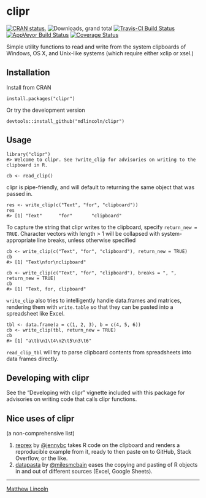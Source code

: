 
<!-- README.md is generated from README.Rmd. Please edit that file -->

clipr
=====

[![CRAN
status.](http://www.r-pkg.org/badges/version/clipr)](http://www.r-pkg.org/pkg/clipr)
![Downloads, grand
total](http://cranlogs.r-pkg.org/badges/grand-total/clipr) [![Travis-CI
Build
Status](https://travis-ci.com/mdlincoln/clipr.svg?branch=master)](https://travis-ci.com/github/mdlincoln/clipr)
[![AppVeyor Build
Status](https://ci.appveyor.com/api/projects/status/github/mdlincoln/clipr?branch=master&svg=true)](https://ci.appveyor.com/project/mdlincoln/clipr)
[![Coverage
Status](https://img.shields.io/codecov/c/github/mdlincoln/clipr/master.svg)](https://codecov.io/github/mdlincoln/clipr?branch=master)

Simple utility functions to read and write from the system clipboards of
Windows, OS X, and Unix-like systems (which require either xclip or
xsel.)

Installation
------------

Install from CRAN

    install.packages("clipr")

Or try the development version

    devtools::install_github("mdlincoln/clipr")

Usage
-----

    library("clipr")
    #> Welcome to clipr. See ?write_clip for advisories on writing to the clipboard in R.

    cb <- read_clip()

clipr is pipe-friendly, and will default to returning the same object
that was passed in.

    res <- write_clip(c("Text", "for", "clipboard"))
    res
    #> [1] "Text"      "for"       "clipboard"

To capture the string that clipr writes to the clipboard, specify
`return_new = TRUE`. Character vectors with length &gt; 1 will be
collapsed with system-appropriate line breaks, unless otherwise
specified


    cb <- write_clip(c("Text", "for", "clipboard"), return_new = TRUE)
    cb
    #> [1] "Text\nfor\nclipboard"

    cb <- write_clip(c("Text", "for", "clipboard"), breaks = ", ", return_new = TRUE)
    cb
    #> [1] "Text, for, clipboard"

`write_clip` also tries to intelligently handle data.frames and
matrices, rendering them with `write.table` so that they can be pasted
into a spreadsheet like Excel.

    tbl <- data.frame(a = c(1, 2, 3), b = c(4, 5, 6))
    cb <- write_clip(tbl, return_new = TRUE)
    cb
    #> [1] "a\tb\n1\t4\n2\t5\n3\t6"

`read_clip_tbl` will try to parse clipboard contents from spreadsheets
into data frames directly.

Developing with clipr
---------------------

See the “Developing with clipr” vignette included with this package for
advisories on writing code that calls clipr functions.

Nice uses of clipr
------------------

(a non-comprehensive list)

1.  [reprex](https://github.com/jennybc/reprex) by
    [@jennybc](https://github.com/jennybc) takes R code on the clipboard
    and renders a reproducible example from it, ready to then paste on
    to GitHub, Stack Overflow, or the like.
2.  [datapasta](https://github.com/milesmcbain/datapasta) by
    [@milesmcbain](https://github.com/milesmcbain) eases the copying and
    pasting of R objects in and out of different sources (Excel, Google
    Sheets).

------------------------------------------------------------------------

[Matthew Lincoln](http://matthewlincoln.net)
